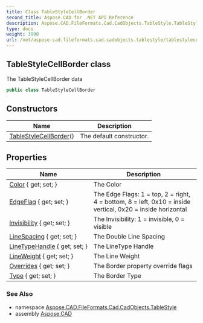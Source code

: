```yaml
---
title: Class TableStyleCellBorder
second_title: Aspose.CAD for .NET API Reference
description: Aspose.CAD.FileFormats.Cad.CadObjects.TableStyle.TableStyleCellBorder class. The TableStyleCellBorder data
type: docs
weight: 3990
url: /net/aspose.cad.fileformats.cad.cadobjects.tablestyle/tablestylecellborder/
---
```

## TableStyleCellBorder class

The TableStyleCellBorder data

```csharp
public class TableStyleCellBorder
```

## Constructors

| Name | Description |
| --- | --- |
| [TableStyleCellBorder](tablestylecellborder/)() | The default constructor. |

## Properties

| Name | Description |
| --- | --- |
| [Color](../../aspose.cad.fileformats.cad.cadobjects.tablestyle/tablestylecellborder/color/) { get; set; } | The Color |
| [EdgeFlag](../../aspose.cad.fileformats.cad.cadobjects.tablestyle/tablestylecellborder/edgeflag/) { get; set; } | The Edge Flags: 1 = top, 2 = right, 4 = bottom, 8 = left, 0x10 = inside vertical, 0x20 = inside horizontal |
| [Invisibility](../../aspose.cad.fileformats.cad.cadobjects.tablestyle/tablestylecellborder/invisibility/) { get; set; } | The Invisibility: 1 = invisible, 0 = visible |
| [LineSpacing](../../aspose.cad.fileformats.cad.cadobjects.tablestyle/tablestylecellborder/linespacing/) { get; set; } | The Double Line Spacing |
| [LineTypeHandle](../../aspose.cad.fileformats.cad.cadobjects.tablestyle/tablestylecellborder/linetypehandle/) { get; set; } | The LineType Handle |
| [LineWeight](../../aspose.cad.fileformats.cad.cadobjects.tablestyle/tablestylecellborder/lineweight/) { get; set; } | The Line Weight |
| [Overrides](../../aspose.cad.fileformats.cad.cadobjects.tablestyle/tablestylecellborder/overrides/) { get; set; } | The Border property override flags |
| [Type](../../aspose.cad.fileformats.cad.cadobjects.tablestyle/tablestylecellborder/type/) { get; set; } | The Border Type |

### See Also

* namespace [Aspose.CAD.FileFormats.Cad.CadObjects.TableStyle](../../aspose.cad.fileformats.cad.cadobjects.tablestyle/)
* assembly [Aspose.CAD](../../)


